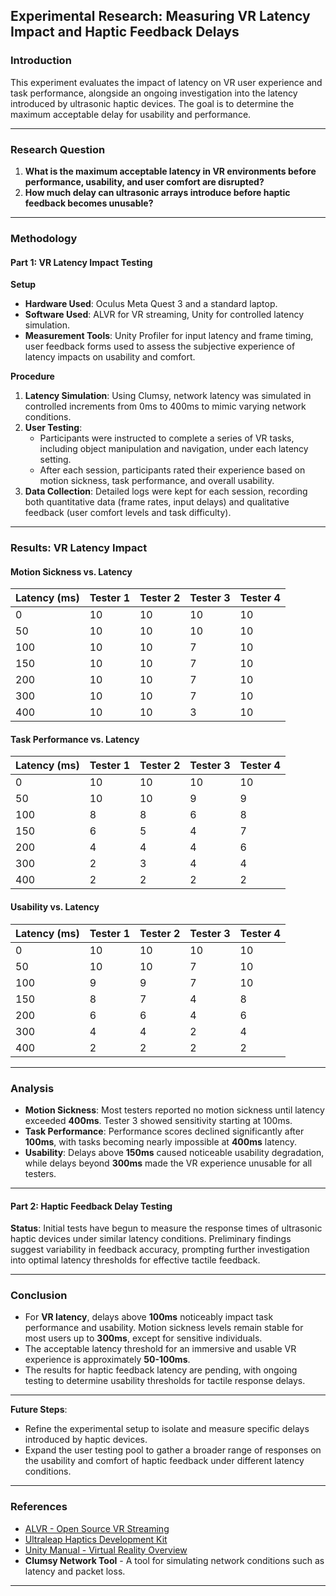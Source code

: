 ## Experimental Research: Measuring VR Latency Impact and Haptic Feedback Delays

### Introduction  
This experiment evaluates the impact of latency on VR user experience and task performance, alongside an ongoing investigation into the latency introduced by ultrasonic haptic devices. The goal is to determine the maximum acceptable delay for usability and performance.

---

### Research Question  
1. **What is the maximum acceptable latency in VR environments before performance, usability, and user comfort are disrupted?**  
2. **How much delay can ultrasonic arrays introduce before haptic feedback becomes unusable?**

---

### Methodology  

#### Part 1: VR Latency Impact Testing  
**Setup**  
- **Hardware Used**: Oculus Meta Quest 3 and a standard laptop.  
- **Software Used**: ALVR for VR streaming, Unity for controlled latency simulation.  
- **Measurement Tools**: Unity Profiler for input latency and frame timing, user feedback forms used to assess the subjective experience of latency impacts on usability and comfort.

**Procedure**  
1. **Latency Simulation**: Using Clumsy, network latency was simulated in controlled increments from 0ms to 400ms to mimic varying network conditions.
2. **User Testing**:
   - Participants were instructed to complete a series of VR tasks, including object manipulation and navigation, under each latency setting.
   - After each session, participants rated their experience based on motion sickness, task performance, and overall usability.
3. **Data Collection**: Detailed logs were kept for each session, recording both quantitative data (frame rates, input delays) and qualitative feedback (user comfort levels and task difficulty).

---

### Results: VR Latency Impact  

#### Motion Sickness vs. Latency
| **Latency (ms)** | **Tester 1** | **Tester 2** | **Tester 3** | **Tester 4** |
|------------------|--------------|--------------|--------------|--------------|
| 0               | 10           | 10           | 10           | 10           |
| 50              | 10           | 10           | 10           | 10           |
| 100             | 10           | 10           | 7            | 10           |
| 150             | 10           | 10           | 7            | 10           |
| 200             | 10           | 10           | 7            | 10           |
| 300             | 10           | 10           | 7            | 10           |
| 400             | 10           | 10           | 3            | 10           |

#### Task Performance vs. Latency
| **Latency (ms)** | **Tester 1** | **Tester 2** | **Tester 3** | **Tester 4** |
|------------------|--------------|--------------|--------------|--------------|
| 0               | 10           | 10           | 10           | 10           |
| 50              | 10           | 10           | 9            | 9            |
| 100             | 8            | 8            | 6            | 8            |
| 150             | 6            | 5            | 4            | 7            |
| 200             | 4            | 4            | 4            | 6            |
| 300             | 2            | 3            | 4            | 4            |
| 400             | 2            | 2            | 2            | 2            |

#### Usability vs. Latency
| **Latency (ms)** | **Tester 1** | **Tester 2** | **Tester 3** | **Tester 4** |
|------------------|--------------|--------------|--------------|--------------|
| 0               | 10           | 10           | 10           | 10           |
| 50              | 10           | 10           | 7            | 10           |
| 100             | 9            | 9            | 7            | 10           |
| 150             | 8            | 7            | 4            | 8            |
| 200             | 6            | 6            | 4            | 6            |
| 300             | 4            | 4            | 2            | 4            |
| 400             | 2            | 2            | 2            | 2            |

---

### Analysis  
- **Motion Sickness**: Most testers reported no motion sickness until latency exceeded **400ms**. Tester 3 showed sensitivity starting at 100ms.  
- **Task Performance**: Performance scores declined significantly after **100ms**, with tasks becoming nearly impossible at **400ms** latency.  
- **Usability**: Delays above **150ms** caused noticeable usability degradation, while delays beyond **300ms** made the VR experience unusable for all testers.

---

#### Part 2: Haptic Feedback Delay Testing  
**Status**: Initial tests have begun to measure the response times of ultrasonic haptic devices under similar latency conditions. Preliminary findings suggest variability in feedback accuracy, prompting further investigation into optimal latency thresholds for effective tactile feedback.

---

### Conclusion  
- For **VR latency**, delays above **100ms** noticeably impact task performance and usability. Motion sickness levels remain stable for most users up to **300ms**, except for sensitive individuals.  
- The acceptable latency threshold for an immersive and usable VR experience is approximately **50-100ms**.  
- The results for haptic feedback latency are pending, with ongoing testing to determine usability thresholds for tactile response delays.

---

**Future Steps**:
   - Refine the experimental setup to isolate and measure specific delays introduced by haptic devices.
   - Expand the user testing pool to gather a broader range of responses on the usability and comfort of haptic feedback under different latency conditions.

---

### References  
- [ALVR - Open Source VR Streaming](https://github.com/alvr-org/ALVR)  
- [Ultraleap Haptics Development Kit](https://leap2.ultraleap.com/products/haptics-development-kit)  
- [Unity Manual - Virtual Reality Overview](https://docs.unity.com/Manual/VROverview.html)  
- **Clumsy Network Tool** - A tool for simulating network conditions such as latency and packet loss.

---
